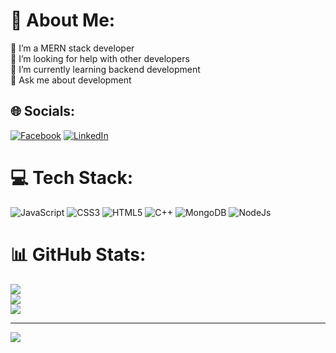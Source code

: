# 💫 About Me:
🔭 I’m a MERN stack developer<br>🤝 I’m looking for help with other developers<br>🌱 I’m currently learning backend development<br>💬 Ask me about  development<br>


## 🌐 Socials:
[![Facebook](https://img.shields.io/badge/Facebook-%231877F2.svg?logo=Facebook&logoColor=white)](https://facebook.com/https://www.facebook.com/profile.php?id=100083536098671) [![LinkedIn](https://img.shields.io/badge/LinkedIn-%230077B5.svg?logo=linkedin&logoColor=white)](https://linkedin.com/in/linkedin.com/in/sibu-chanda) 

# 💻 Tech Stack:
![JavaScript](https://img.shields.io/badge/javascript-%23323330.svg?style=for-the-badge&logo=javascript&logoColor=%23F7DF1E) ![CSS3](https://img.shields.io/badge/css3-%231572B6.svg?style=for-the-badge&logo=css3&logoColor=white) ![HTML5](https://img.shields.io/badge/html5-%23E34F26.svg?style=for-the-badge&logo=html5&logoColor=white)  ![C++](https://img.shields.io/badge/c++-%2300599C.svg?style=for-the-badge&logo=c%2B%2B&logoColor=white) ![MongoDB](https://img.shields.io/badge/MongoDB-%234ea94b.svg?style=for-the-badge&logo=mongodb&logoColor=white) ![NodeJs](https://img.shields.io/badge/NodeJs-%234ea94b.svg?style=for-the-badge&logo=nodejs&logoColor=white)  
# 📊 GitHub Stats: 
![](https://github-readme-stats.vercel.app/api?username=Sibuchanda&theme=synthwave&hide_border=false&include_all_commits=false&count_private=true)<br/>
![](https://github-readme-streak-stats.herokuapp.com/?user=Sibuchanda&theme=synthwave&hide_border=false)<br/>
![](https://github-readme-stats.vercel.app/api/top-langs/?username=Sibuchanda&theme=synthwave&hide_border=false&include_all_commits=false&count_private=true&layout=compact)

---
[![](https://visitcount.itsvg.in/api?id=Sibuchanda&icon=0&color=0)](https://visitcount.itsvg.in)

<!-- Proudly created with GPRM ( https://gprm.itsvg.in ) -->
